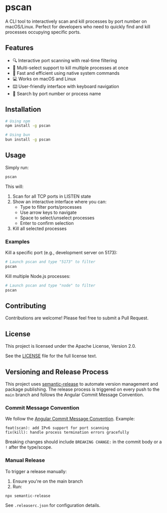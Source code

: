 # pscan

A CLI tool to interactively scan and kill processes by port number on macOS/Linux. Perfect for developers who need to quickly find and kill processes occupying specific ports.

## Features

- 🔍 Interactive port scanning with real-time filtering
- 🎯 Multi-select support to kill multiple processes at once
- 🚀 Fast and efficient using native system commands
- 💻 Works on macOS and Linux
- ⌨️ User-friendly interface with keyboard navigation
- 🔎 Search by port number or process name

## Installation

```bash
# Using npm
npm install -g pscan

# Using bun
bun install -g pscan
```

## Usage

Simply run:
```bash
pscan
```

This will:
1. Scan for all TCP ports in LISTEN state
2. Show an interactive interface where you can:
   - Type to filter ports/processes
   - Use arrow keys to navigate
   - Space to select/unselect processes
   - Enter to confirm selection
3. Kill all selected processes

### Examples

Kill a specific port (e.g., development server on 5173):
```bash
# Launch pscan and type "5173" to filter
pscan
```

Kill multiple Node.js processes:
```bash
# Launch pscan and type "node" to filter
pscan
```

## Contributing

Contributions are welcome! Please feel free to submit a Pull Request.

## License

This project is licensed under the Apache License, Version 2.0.

See the [LICENSE](LICENSE) file for the full license text.

## Versioning and Release Process

This project uses [semantic-release](https://github.com/semantic-release/semantic-release) to automate version management and package publishing. The release process is triggered on every push to the `main` branch and follows the Angular Commit Message Convention.

### Commit Message Convention

We follow the [Angular Commit Message Convention](https://github.com/angular/angular/blob/master/CONTRIBUTING.md#-commit-message-format). Example:

```
feat(scan): add IPv6 support for port scanning
fix(kill): handle process termination errors gracefully
```

Breaking changes should include `BREAKING CHANGE:` in the commit body or a `!` after the type/scope.

### Manual Release

To trigger a release manually:

1. Ensure you're on the main branch
2. Run:
```bash
npx semantic-release
```

See `.releaserc.json` for configuration details. 